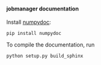 #### jobmanager documentation
Install [numpydoc](https://pypi.python.org/pypi/numpydoc):

    pip install numpydoc

To compile the documentation, run

    python setup.py build_sphinx
